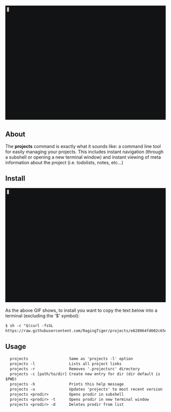 <p align="center">
  <img src="https://github.com/RagingTiger/gifs/raw/fe968e99fa0d5c27ed1b6a65814d459fd26f305d/projects.gif"/>
</p>


## About
The **projects** command is exactly what it sounds like: a command line tool
for easily managing your projects. This includes instant navigation (through a
subshell or opening a new terminal window) and instant viewing of meta
information about the project (i.e. todolists, notes, etc...)

## Install
<p align="center">
  <img src="https://github.com/RagingTiger/gifs/raw/be6541adf942b60917f4864bce256220c180e740/projects_install.gif"/>
</p>

As the above GIF shows, to install you want to copy the text below into a
terminal (excluding the '$' symbol):

```
$ sh -c "$(curl -fsSL https://raw.githubusercontent.com/RagingTiger/projects/e628964fd602c65da9b17fb09369f7a05306dcdb/install.sh)"
```



## Usage
```
  projects                  Same as 'projects -l' option
  projects -l               Lists all project links
  projects -r               Removes '.projectsrc' directory
  projects -c [path/to/dir] Create new entry for dir (dir default is $PWD)
  projects -h               Prints this help message
  projects -u               Updates 'projects' to most recent version
  projects <prodir>         Opens prodir in subshell
  projects <prodir> -t      Opens prodir in new terminal window
  projects <prodir> -d      Deletes prodir from list
```
